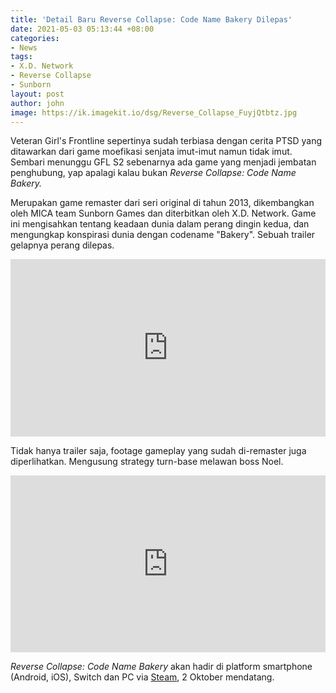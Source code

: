 ```yaml
---
title: 'Detail Baru Reverse Collapse: Code Name Bakery Dilepas'
date: 2021-05-03 05:13:44 +08:00
categories:
- News
tags:
- X.D. Network
- Reverse Collapse
- Sunborn
layout: post
author: john
image: https://ik.imagekit.io/dsg/Reverse_Collapse_FuyjQtbtz.jpg
---
```


Veteran Girl's Frontline sepertinya sudah terbiasa dengan cerita PTSD yang ditawarkan dari game moefikasi senjata imut-imut namun tidak imut. Sembari menunggu GFL S2 sebenarnya ada game yang menjadi jembatan penghubung, yap apalagi kalau bukan _Reverse Collapse: Code Name Bakery._

Merupakan game remaster dari seri original di tahun 2013, dikembangkan oleh MICA team Sunborn Games dan diterbitkan oleh X.D. Network. Game ini mengisahkan tentang keadaan dunia dalam perang dingin kedua, dan mengungkap konspirasi dunia dengan codename "Bakery". Sebuah trailer gelapnya perang dilepas.

<style>.embed-container { position: relative; padding-bottom: 56.25%; height: 0; overflow: hidden; max-width: 100%; } .embed-container iframe, .embed-container object, .embed-container embed { position: absolute; top: 0; left: 0; width: 100%; height: 100%; }</style><div class='embed-container'><iframe src='https://www.youtube.com/embed//PQFXJ-ILZbY' frameborder='0' allowfullscreen></iframe></div>

Tidak hanya trailer saja, footage gameplay yang sudah di-remaster juga diperlihatkan. Mengusung strategy turn-base melawan boss Noel.

<style>.embed-container { position: relative; padding-bottom: 56.25%; height: 0; overflow: hidden; max-width: 100%; } .embed-container iframe, .embed-container object, .embed-container embed { position: absolute; top: 0; left: 0; width: 100%; height: 100%; }</style><div class='embed-container'><iframe src='https://www.youtube.com/embed//_t0-vE4fW_w' frameborder='0' allowfullscreen></iframe></div>

_Reverse Collapse: Code Name Bakery_ akan hadir di platform smartphone (Android, iOS), Switch dan PC via [Steam](https://store.steampowered.com/app/1127700/Reverse_Collapse_Code_Name_Bakery/), 2 Oktober mendatang.